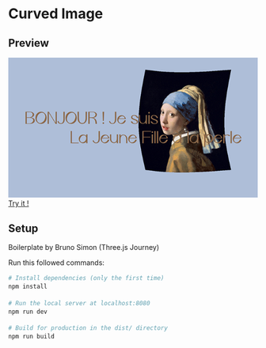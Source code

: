 # Curved Image

## Preview
![curved image : la jeune fille à la perle](https://github.com/valentinsld/curved-image/blob/main/thumbnail.png?raw=true)
[Try it !](https://lelab.valentinsld.fr/experiences/2021/02/curvedImage/)

## Setup
Boilerplate by Bruno Simon (Three.js Journey)

Run this followed commands:

``` bash
# Install dependencies (only the first time)
npm install

# Run the local server at localhost:8080
npm run dev

# Build for production in the dist/ directory
npm run build
```
